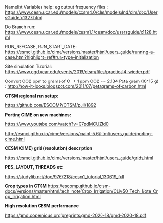 Namelist Variables help: eg output frequency files : https://www.cesm.ucar.edu/models/ccsm4.0/clm/models/lnd/clm/doc/UsersGuide/x1327.html

Do Branch run: https://www.cesm.ucar.edu/models/cesm1.1/cesm/doc/usersguide/c1128.html

RUN_REFCASE, RUN_START_DATE: https://esmci.github.io/cime/versions/master/html/users_guide/running-a-case.html?highlight=ref#run-type-initialization

Site simulation Tutorial: https://www.cgd.ucar.edu/events/2019/ctsm/files/practical4-wieder.pdf

Convert CO2 ppm to grams of C--> 1 ppm CO2 == 2.134 Peta gram (10^15 g) : http://how-it-looks.blogspot.com/2011/07/petagrams-of-carbon.html

**CTSM regional run setup:**

https://github.com/ESCOMP/CTSM/pull/1892


**Porting CIME on new machines:**

 https://www.youtube.com/watch?v=G7pdMCUZfd0

 http://esmci.github.io/cime/versions/maint-5.6/html/users_guide/porting-cime.html

**CESM (CIME) grid (resolution) description**

https://esmci.github.io/cime/versions/master/html/users_guide/grids.html

**PES_LAYOUT, THREADS etc**

https://studylib.net/doc/9767218/cesm1_tutorial_130619_full

**Crop types in CTSM**
https://escomp.github.io/ctsm-docs/versions/master/html/tech_note/Crop_Irrigation/CLM50_Tech_Note_Crop_Irrigation.html


**High resolution CESM performance**

https://gmd.copernicus.org/preprints/gmd-2020-18/gmd-2020-18.pdf
